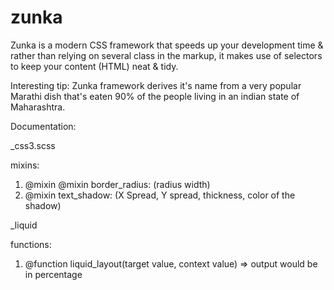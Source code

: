 zunka
=====

Zunka is a modern CSS framework that speeds up your development time & rather than relying on several class in the markup,
it makes use of selectors to keep your content (HTML) neat & tidy.

Interesting tip: Zunka framework derives it's name from a very popular Marathi dish that's eaten 90% of the people living in an indian state of Maharashtra.


Documentation:

_css3.scss

mixins:

1. @mixin @mixin border_radius: (radius width)
2. @mixin text_shadow: (X Spread, Y spread, thickness, color of the shadow)

_liquid

functions:

1. @function liquid_layout(target value, context value) => output would be in percentage
